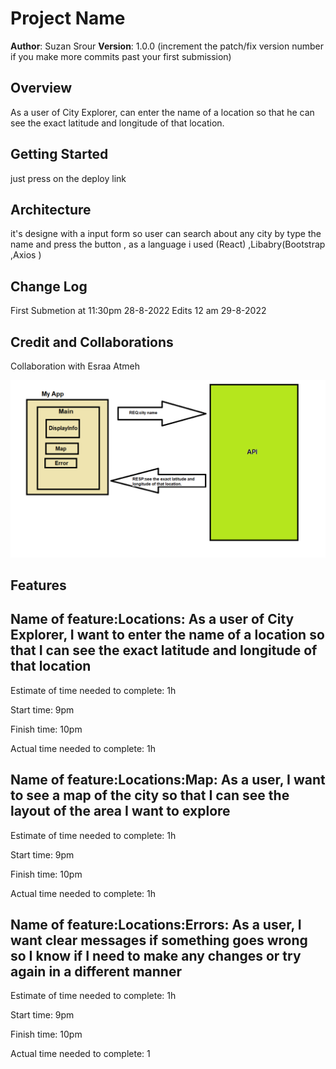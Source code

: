 # Project Name

**Author**: Suzan Srour
**Version**: 1.0.0 (increment the patch/fix version number if you make more commits past your first submission)

## Overview

As a user of City Explorer, can enter the name of a location so that he can see the exact latitude and longitude of that location.

## Getting Started

just press on the deploy link

## Architecture

it's designe with a input form so user can search about any city by type the name and press the button , as a language i used (React) ,Libabry(Bootstrap ,Axios )

## Change Log

First Submetion at 11:30pm 28-8-2022
Edits 12 am 29-8-2022

## Credit and Collaborations

Collaboration with Esraa Atmeh

![Documentation](/src/Doc.png)

## Features

## Name of feature:Locations: As a user of City Explorer, I want to enter the name of a location so that I can see the exact latitude and longitude of that location

Estimate of time needed to complete: 1h

Start time: 9pm

Finish time: 10pm

Actual time needed to complete: 1h

## Name of feature:Locations:Map: As a user, I want to see a map of the city so that I can see the layout of the area I want to explore

Estimate of time needed to complete: 1h

Start time: 9pm

Finish time: 10pm

Actual time needed to complete: 1h

## Name of feature:Locations:Errors: As a user, I want clear messages if something goes wrong so I know if I need to make any changes or try again in a different manner

Estimate of time needed to complete: 1h

Start time: 9pm

Finish time: 10pm

Actual time needed to complete: 1
